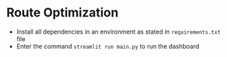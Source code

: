 # Route Optimization

- Install all dependencies in an environment as stated in `requirements.txt` file
- Enter the command `streamlit run main.py` to run the dashboard 

